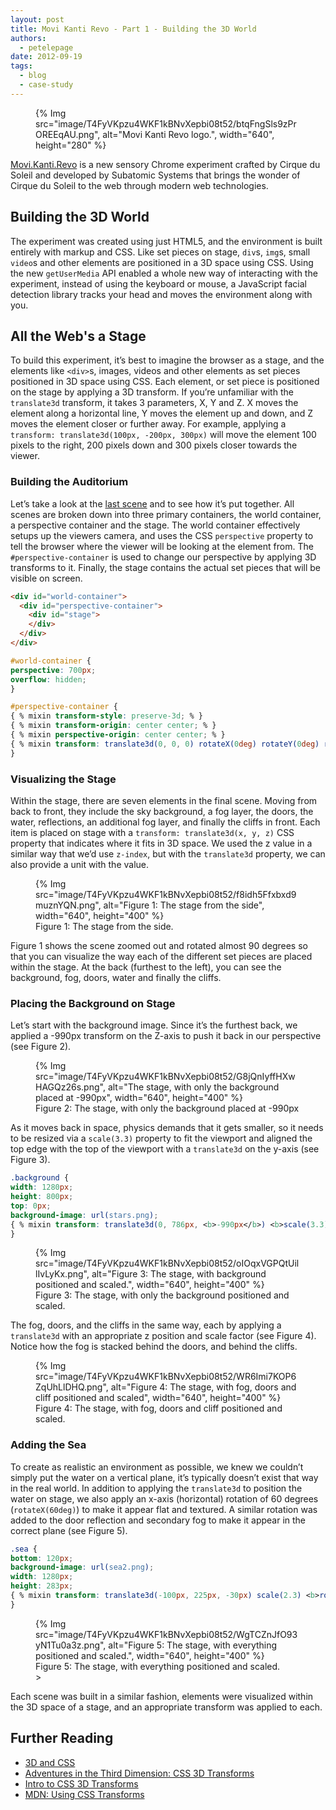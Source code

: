 ```yaml
---
layout: post
title: Movi Kanti Revo - Part 1 - Building the 3D World
authors:
  - petelepage
date: 2012-09-19
tags:
  - blog
  - case-study
---
```


<figure>
{% Img src="image/T4FyVKpzu4WKF1kBNvXepbi08t52/btqFngSls9zPrOREEqAU.png", alt="Movi Kanti Revo logo.", width="640", height="280" %}
</figure>

[Movi.Kanti.Revo](http://www.movikantirevo.com) is
a new sensory Chrome experiment crafted by Cirque du Soleil and developed by
Subatomic Systems that brings the wonder of Cirque du Soleil to the web through
modern web technologies.

## Building the 3D World

The experiment was created using just HTML5, and the environment is built
entirely with markup and CSS.  Like set pieces on
stage, `div`s, `img`s, small `video`s and
other elements are positioned in a 3D space using CSS.  Using the new
`getUserMedia` API enabled a whole new way of interacting with the
experiment, instead of using the keyboard or mouse, a JavaScript facial
detection library tracks your head and moves the environment along with you.

## All the Web's a Stage

To build this experiment, it’s best to imagine the browser as a stage, and the
elements like `<div>`s, images, videos and other elements as
set pieces positioned in 3D space using CSS.  Each element, or set piece is
positioned on the stage by applying a 3D transform.  If you’re unfamiliar with
the `translate3d` transform, it takes 3 parameters, X, Y and Z.  X
moves the element along a horizontal line, Y moves the element up and down,
and Z moves the element closer or further away.  For example, applying a
`transform: translate3d(100px, -200px, 300px)` will move the element
100 pixels to the right, 200 pixels down and 300 pixels closer towards the
viewer.

### Building the Auditorium

Let’s take a look at the [last
scene](http://www.movikantirevo.com/#sea,) and to see how it’s put together.  All scenes are broken down into
three primary containers, the world container, a perspective container and
the stage.  The world container effectively setups up the viewers camera, and
uses the CSS `perspective` property to tell the browser where the
viewer will be looking at the element from.  The
`#perspective-container` is used to change our perspective by
applying 3D transforms to it.  Finally, the stage contains the actual set
pieces that will be visible on screen.


```html
<div id="world-container">
  <div id="perspective-container">
    <div id="stage">
    </div>
  </div>
</div>
```

```css
#world-container {
perspective: 700px;
overflow: hidden;
}

#perspective-container {
{ % mixin transform-style: preserve-3d; % }
{ % mixin transform-origin: center center; % }
{ % mixin perspective-origin: center center; % }
{ % mixin transform: translate3d(0, 0, 0) rotateX(0deg) rotateY(0deg) rotateZ(0deg); % }
}
```

### Visualizing the Stage

Within the stage, there are seven elements in the final scene.  Moving from
back to front, they include the sky background, a fog layer, the doors, the
water, reflections, an additional fog layer, and finally the cliffs in front.
Each item is placed on stage with a
`transform: translate3d(x, y, z)` CSS property that indicates where
it fits in 3D space. We used the z value in a similar way that we’d use
`z-index`, but with the `translate3d` property, we can
also provide a unit with the value.

<figure>
{% Img src="image/T4FyVKpzu4WKF1kBNvXepbi08t52/f8idh5Ffxbxd9muznYQN.png", alt="Figure 1: The stage from the side", width="640", height="400" %}
<figcaption>
    Figure 1: The stage from the side.
</figcaption>
</figure>

Figure 1 shows the scene zoomed out and rotated almost 90 degrees so that you
can visualize the way each of the different set pieces are placed within the
stage.  At the back (furthest to the left), you can see the background, fog,
doors, water and finally the cliffs.

### Placing the Background on Stage

Let’s start with the background image.  Since it’s the furthest back, we
applied a -990px transform on the Z-axis to push it back in our perspective
(see Figure 2).

<figure>
{% Img src="image/T4FyVKpzu4WKF1kBNvXepbi08t52/G8jQnIyffHXwHAGQz26s.png", alt="The stage, with only the background placed at -990px", width="640", height="400" %}
<figcaption>
    Figure 2: The stage, with only the background placed at -990px
</figcaption>
</figure>

As it moves back in space, physics demands that it gets smaller, so it needs
to be resized via a `scale(3.3)` property to fit the viewport and
aligned the top edge with the top of the viewport with a
`translate3d` on the y-axis (see Figure 3).

```css
.background {
width: 1280px;
height: 800px;
top: 0px;
background-image: url(stars.png);
{ % mixin transform: translate3d(0, 786px, <b>-990px</b>) <b>scale(3.3)</b>; % }
}
```

<figure>
{% Img src="image/T4FyVKpzu4WKF1kBNvXepbi08t52/oIOqxVGPQtUillIvLyKx.png", alt="Figure 3: The stage, with background positioned and scaled.", width="640", height="400" %}
<figcaption>
    Figure 3: The stage, with only the background positioned and scaled.
</figcaption>
</figure>

The fog, doors, and the cliffs in the same way, each by applying a
`translate3d` with an appropriate z position and scale factor
(see Figure 4).  Notice how the fog is stacked behind the doors, and behind
the cliffs.

<figure>
{% Img src="image/T4FyVKpzu4WKF1kBNvXepbi08t52/WR6Imi7KOP6ZqUhLlDHQ.png", alt="Figure 4: The stage, with fog, doors and cliff positioned and scaled", width="640", height="400" %}
<figcaption>
    Figure 4: The stage, with fog, doors and cliff positioned and scaled.
</figcaption>
</figure>

### Adding the Sea

To create as realistic an environment as possible, we knew we couldn’t simply
put the water on a vertical plane, it’s typically doesn’t exist that way in
the real world.  In addition to applying the `translate3d` to
position the water on stage, we also apply an x-axis (horizontal) rotation of
60 degrees (`rotateX(60deg)`) to make it appear flat and textured.
A similar rotation was added to the door reflection and secondary fog to make
it appear in the correct plane (see Figure 5).

```css
.sea {
bottom: 120px;
background-image: url(sea2.png);
width: 1280px;
height: 283px;
{ % mixin transform: translate3d(-100px, 225px, -30px) scale(2.3) <b>rotateX(60deg)</b>; % }
}
```

<figure>
{% Img src="image/T4FyVKpzu4WKF1kBNvXepbi08t52/WgTCZnJfO93yN1Tu0a3z.png", alt="Figure 5: The stage, with everything positioned and scaled.", width="640", height="400" %}
<figcaption>
    Figure 5: The stage, with everything positioned and scaled.
</figcaption>>
</figure>

Each scene was built in a similar fashion, elements were visualized within the
3D space of a stage, and an appropriate transform was applied to each.

## Further Reading

- [3D and CSS](http://www.html5rocks.com/en/tutorials/3d/css/)
- [Adventures in the Third Dimension: CSS 3D Transforms](http://coding.smashingmagazine.com/2012/01/06/adventures-in-the-third-dimension-css-3-d-transforms/)
- [Intro to CSS 3D Transforms](http://desandro.github.com/3dtransforms/)
- [MDN: Using CSS Transforms](https://developer.mozilla.org/docs/CSS/Using_CSS_transforms)

